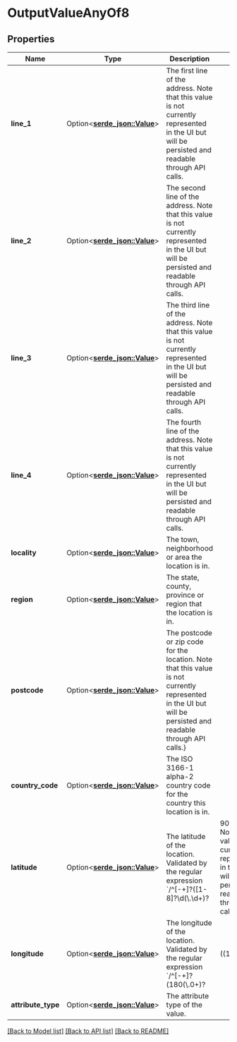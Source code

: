 # OutputValueAnyOf8

## Properties

Name | Type | Description | Notes
------------ | ------------- | ------------- | -------------
**line_1** | Option<[**serde_json::Value**](.md)> | The first line of the address. Note that this value is not currently represented in the UI but will be persisted and readable through API calls. | 
**line_2** | Option<[**serde_json::Value**](.md)> | The second line of the address. Note that this value is not currently represented in the UI but will be persisted and readable through API calls. | 
**line_3** | Option<[**serde_json::Value**](.md)> | The third line of the address. Note that this value is not currently represented in the UI but will be persisted and readable through API calls. | 
**line_4** | Option<[**serde_json::Value**](.md)> | The fourth line of the address. Note that this value is not currently represented in the UI but will be persisted and readable through API calls. | 
**locality** | Option<[**serde_json::Value**](.md)> | The town, neighborhood or area the location is in. | 
**region** | Option<[**serde_json::Value**](.md)> | The state, county, province or region that the location is in. | 
**postcode** | Option<[**serde_json::Value**](.md)> | The postcode or zip code for the location. Note that this value is not currently represented in the UI but will be persisted and readable through API calls.} | 
**country_code** | Option<[**serde_json::Value**](serde_json::Value.md)> | The ISO 3166-1 alpha-2 country code for the country this location is in. | 
**latitude** | Option<[**serde_json::Value**](.md)> | The latitude of the location. Validated by the regular expression `/^[-+]?([1-8]?\\d(\\.\\d+)?|90(\\.0+)?)$/`. Note that this value is not currently represented in the UI but will be persisted and readable through API calls.} | 
**longitude** | Option<[**serde_json::Value**](.md)> | The longitude of the location. Validated by the regular expression `/^[-+]?(180(\\.0+)?|((1[0-7]\\d)|([1-9]?\\d))(\\.\\d+)?)$/` | 
**attribute_type** | Option<[**serde_json::Value**](serde_json::Value.md)> | The attribute type of the value. | 

[[Back to Model list]](../README.md#documentation-for-models) [[Back to API list]](../README.md#documentation-for-api-endpoints) [[Back to README]](../README.md)


